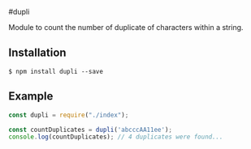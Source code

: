 #dupli 

Module to count the number of duplicate of characters within a string.

## Installation

    $ npm install dupli --save

## Example

```js
const dupli = require("./index");

const countDuplicates = dupli('abcccAA11ee');
console.log(countDuplicates); // 4 duplicates were found...
```